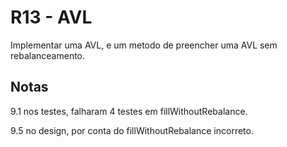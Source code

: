 # R13 - AVL

Implementar uma AVL, e um metodo de preencher uma AVL sem rebalanceamento.

## Notas
9.1 nos testes, falharam 4 testes em fillWithoutRebalance.

9.5 no design, por conta do fillWithoutRebalance incorreto.
